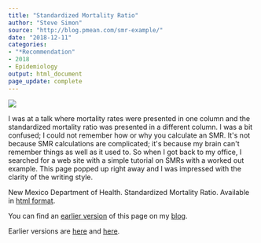 ```yaml
---
title: "Standardized Mortality Ratio"
author: "Steve Simon"
source: "http://blog.pmean.com/smr-example/"
date: "2018-12-11"
categories:
- "*Recommendation"
- 2018
- Epidemiology
output: html_document
page_update: complete
---
```


![](http://www.pmean.com/new-images/18/smr-example01.png)

<!---More--->

I was at a talk where mortality rates were presented in one column and the standardized mortality ratio was presented in a different column. I was a bit confused; I could not remember how or why you calculate an SMR. It's not because SMR calculations are complicated; it's because my brain can't remember things as well as it used to. So when I got back to my office, I searched for a web site with a simple tutorial on SMRs with a worked out example. This page popped up right away and I was impressed with the clarity of the writing style.

New Mexico Department of Health. Standardized Mortality Ratio. Available in [html format][nmd1].

You can find an [earlier version][sim1] of this page on my [blog][sim2].

[sim1]: http://blog.pmean.com/smr-example/
[sim2]: http://blog.pmean.com

[nmd1]: https://ibis.health.state.nm.us/resource/SMR_ISR.html
Earlier versions are [here][sim1] and [here][sim2].
 
[sim1]: http://blog.pmean.com/smr-example/
[sim2]: http://new.pmean.com/smr-example/
 
